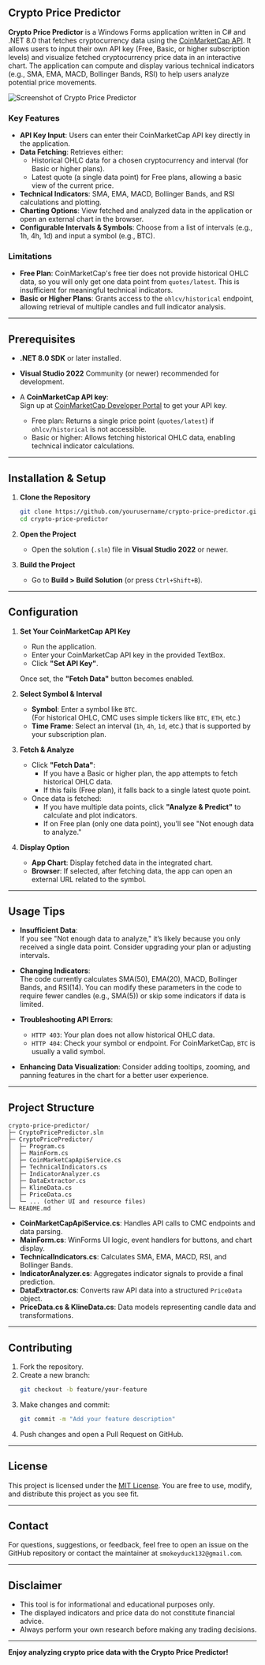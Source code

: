 ## Crypto Price Predictor

**Crypto Price Predictor** is a Windows Forms application written in C# and .NET 8.0 that fetches cryptocurrency data using the [CoinMarketCap API](https://coinmarketcap.com/api/documentation/v1/). It allows users to input their own API key (Free, Basic, or higher subscription levels) and visualize fetched cryptocurrency price data in an interactive chart. The application can compute and display various technical indicators (e.g., SMA, EMA, MACD, Bollinger Bands, RSI) to help users analyze potential price movements.

![Screenshot of Crypto Price Predictor](./screenshot.png)

### Key Features
- **API Key Input**: Users can enter their CoinMarketCap API key directly in the application.
- **Data Fetching**: Retrieves either:
  - Historical OHLC data for a chosen cryptocurrency and interval (for Basic or higher plans).
  - Latest quote (a single data point) for Free plans, allowing a basic view of the current price.
- **Technical Indicators**: SMA, EMA, MACD, Bollinger Bands, and RSI calculations and plotting.
- **Charting Options**: View fetched and analyzed data in the application or open an external chart in the browser.
- **Configurable Intervals & Symbols**: Choose from a list of intervals (e.g., 1h, 4h, 1d) and input a symbol (e.g., BTC).

### Limitations
- **Free Plan**: CoinMarketCap's free tier does not provide historical OHLC data, so you will only get one data point from `quotes/latest`. This is insufficient for meaningful technical indicators.
- **Basic or Higher Plans**: Grants access to the `ohlcv/historical` endpoint, allowing retrieval of multiple candles and full indicator analysis.

---

## Prerequisites

- **.NET 8.0 SDK** or later installed.
- **Visual Studio 2022** Community (or newer) recommended for development.
- A **CoinMarketCap API key**:  
  Sign up at [CoinMarketCap Developer Portal](https://coinmarketcap.com/api/) to get your API key.
  
  - Free plan: Returns a single price point (`quotes/latest`) if `ohlcv/historical` is not accessible.
  - Basic or higher: Allows fetching historical OHLC data, enabling technical indicator calculations.

---

## Installation & Setup

1. **Clone the Repository**
   ```bash
   git clone https://github.com/yourusername/crypto-price-predictor.git
   cd crypto-price-predictor
   ```

2. **Open the Project**
   - Open the solution (`.sln`) file in **Visual Studio 2022** or newer.

3. **Build the Project**
   - Go to **Build > Build Solution** (or press `Ctrl+Shift+B`).

---

## Configuration

1. **Set Your CoinMarketCap API Key**
   - Run the application.
   - Enter your CoinMarketCap API key in the provided TextBox.
   - Click **"Set API Key"**.  
   
   Once set, the **"Fetch Data"** button becomes enabled.

2. **Select Symbol & Interval**
   - **Symbol**: Enter a symbol like `BTC`.  
     (For historical OHLC, CMC uses simple tickers like `BTC`, `ETH`, etc.)
   - **Time Frame**: Select an interval (`1h`, `4h`, `1d`, etc.) that is supported by your subscription plan.

3. **Fetch & Analyze**
   - Click **"Fetch Data"**:
     - If you have a Basic or higher plan, the app attempts to fetch historical OHLC data.
     - If this fails (Free plan), it falls back to a single latest quote point.
   - Once data is fetched:
     - If you have multiple data points, click **"Analyze & Predict"** to calculate and plot indicators.
     - If on Free plan (only one data point), you’ll see "Not enough data to analyze."

4. **Display Option**
   - **App Chart**: Display fetched data in the integrated chart.
   - **Browser**: If selected, after fetching data, the app can open an external URL related to the symbol.

---

## Usage Tips

- **Insufficient Data**:  
  If you see "Not enough data to analyze," it’s likely because you only received a single data point. Consider upgrading your plan or adjusting intervals.
  
- **Changing Indicators**:  
  The code currently calculates SMA(50), EMA(20), MACD, Bollinger Bands, and RSI(14). You can modify these parameters in the code to require fewer candles (e.g., SMA(5)) or skip some indicators if data is limited.

- **Troubleshooting API Errors**:
  - `HTTP 403`: Your plan does not allow historical OHLC data.
  - `HTTP 404`: Check your symbol or endpoint. For CoinMarketCap, `BTC` is usually a valid symbol.

- **Enhancing Data Visualization**:
  Consider adding tooltips, zooming, and panning features in the chart for a better user experience.

---

## Project Structure

```
crypto-price-predictor/
├─ CryptoPricePredictor.sln
├─ CryptoPricePredictor/
│  ├─ Program.cs
│  ├─ MainForm.cs
│  ├─ CoinMarketCapApiService.cs
│  ├─ TechnicalIndicators.cs
│  ├─ IndicatorAnalyzer.cs
│  ├─ DataExtractor.cs
│  ├─ KlineData.cs
│  ├─ PriceData.cs
│  └─ ... (other UI and resource files)
└─ README.md
```

- **CoinMarketCapApiService.cs**: Handles API calls to CMC endpoints and data parsing.
- **MainForm.cs**: WinForms UI logic, event handlers for buttons, and chart display.
- **TechnicalIndicators.cs**: Calculates SMA, EMA, MACD, RSI, and Bollinger Bands.
- **IndicatorAnalyzer.cs**: Aggregates indicator signals to provide a final prediction.
- **DataExtractor.cs**: Converts raw API data into a structured `PriceData` object.
- **PriceData.cs & KlineData.cs**: Data models representing candle data and transformations.

---

## Contributing

1. Fork the repository.
2. Create a new branch:
   ```bash
   git checkout -b feature/your-feature
   ```
3. Make changes and commit:
   ```bash
   git commit -m "Add your feature description"
   ```
4. Push changes and open a Pull Request on GitHub.

---

## License

This project is licensed under the [MIT License](LICENSE). You are free to use, modify, and distribute this project as you see fit.

---

## Contact

For questions, suggestions, or feedback, feel free to open an issue on the GitHub repository or contact the maintainer at `smokeyduck132@gmail.com`.

---

## Disclaimer

- This tool is for informational and educational purposes only.  
- The displayed indicators and price data do not constitute financial advice.  
- Always perform your own research before making any trading decisions.

---

**Enjoy analyzing crypto price data with the Crypto Price Predictor!**
